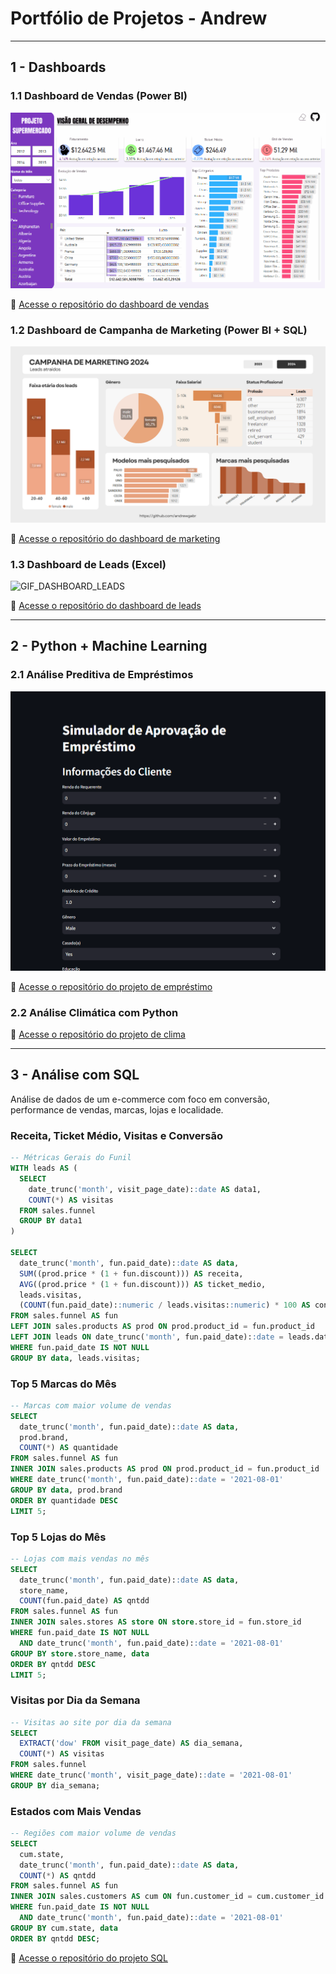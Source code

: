 # Portfólio de Projetos - Andrew 

---

## 1 - Dashboards

### 1.1 Dashboard de Vendas (Power BI)
![GIF_DASHBOARD_VENDAS](https://raw.githubusercontent.com/andrewgabr/Supermercado_Dashboard/refs/heads/master/assets/Gif_Power_BI.gif)

🔗 [Acesse o repositório do dashboard de vendas](https://github.com/andrewgabr/Supermercado_Dashboard)

### 1.2 Dashboard de Campanha de Marketing (Power BI + SQL)
![GIF_DASHBOARD_MARKETING](https://raw.githubusercontent.com/andrewgabr/Campanha_Marketing-Dashboard/refs/heads/master/imgs/Screenshot%202025-03-30%20215249.png)

🔗 [Acesse o repositório do dashboard de marketing](https://github.com/andrewgabr/Campanha_Marketing-Dashboard)

### 1.3 Dashboard de Leads (Excel)
![GIF_DASHBOARD_LEADS](https://raw.githubusercontent.com/andrewgabr/Leads_excel_dashboard/refs/heads/master/imgs/query.png)

🔗 [Acesse o repositório do dashboard de leads](https://github.com/andrewgabr/Leads_excel_dashboard?tab=readme-ov-file)

---

## 2 - Python + Machine Learning

### 2.1 Análise Preditiva de Empréstimos
![GIF_LOAN](https://raw.githubusercontent.com/andrewgabr/aprovacao-emprestimo/refs/heads/master/imgs/Anima%C3%A7%C3%A3o.gif)

🔗 [Acesse o repositório do projeto de empréstimo](https://github.com/andrewgabr/aprovacao-emprestimo)

### 2.2 Análise Climática com Python

🔗 [Acesse o repositório do projeto de clima](https://github.com/andrewgabr/Analise_Climatica_Szeged-Regressao)

---

## 3 - Análise com SQL

Análise de dados de um e-commerce com foco em conversão, performance de vendas, marcas, lojas e localidade.

### Receita, Ticket Médio, Visitas e Conversão

```sql
-- Métricas Gerais do Funil
WITH leads AS (
  SELECT
    date_trunc('month', visit_page_date)::date AS data1,
    COUNT(*) AS visitas
  FROM sales.funnel
  GROUP BY data1
)

SELECT
  date_trunc('month', fun.paid_date)::date AS data,
  SUM((prod.price * (1 + fun.discount))) AS receita,
  AVG((prod.price * (1 + fun.discount))) AS ticket_medio,
  leads.visitas,
  (COUNT(fun.paid_date)::numeric / leads.visitas::numeric) * 100 AS conversao
FROM sales.funnel AS fun
LEFT JOIN sales.products AS prod ON prod.product_id = fun.product_id
LEFT JOIN leads ON date_trunc('month', fun.paid_date)::date = leads.data1
WHERE fun.paid_date IS NOT NULL
GROUP BY data, leads.visitas;
```

### Top 5 Marcas do Mês

```sql
-- Marcas com maior volume de vendas
SELECT
  date_trunc('month', fun.paid_date)::date AS data,
  prod.brand,
  COUNT(*) AS quantidade
FROM sales.funnel AS fun
INNER JOIN sales.products AS prod ON prod.product_id = fun.product_id
WHERE date_trunc('month', fun.paid_date)::date = '2021-08-01'
GROUP BY data, prod.brand
ORDER BY quantidade DESC
LIMIT 5;
```

### Top 5 Lojas do Mês

```sql
-- Lojas com mais vendas no mês
SELECT
  date_trunc('month', fun.paid_date)::date AS data,
  store_name,
  COUNT(fun.paid_date) AS qntdd
FROM sales.funnel AS fun
INNER JOIN sales.stores AS store ON store.store_id = fun.store_id
WHERE fun.paid_date IS NOT NULL
  AND date_trunc('month', fun.paid_date)::date = '2021-08-01'
GROUP BY store.store_name, data
ORDER BY qntdd DESC
LIMIT 5;
```

### Visitas por Dia da Semana

```sql
-- Visitas ao site por dia da semana
SELECT
  EXTRACT('dow' FROM visit_page_date) AS dia_semana,
  COUNT(*) AS visitas
FROM sales.funnel
WHERE date_trunc('month', visit_page_date)::date = '2021-08-01'
GROUP BY dia_semana;
```

### Estados com Mais Vendas

```sql
-- Regiões com maior volume de vendas
SELECT
  cum.state,
  date_trunc('month', fun.paid_date)::date AS data,
  COUNT(*) AS qntdd
FROM sales.funnel AS fun
INNER JOIN sales.customers AS cum ON fun.customer_id = cum.customer_id
WHERE fun.paid_date IS NOT NULL
  AND date_trunc('month', fun.paid_date)::date = '2021-08-01'
GROUP BY cum.state, data
ORDER BY qntdd DESC;
```

🔗 [Acesse o repositório do projeto SQL](https://github.com/andrewgabr/link_projeto_sql)

